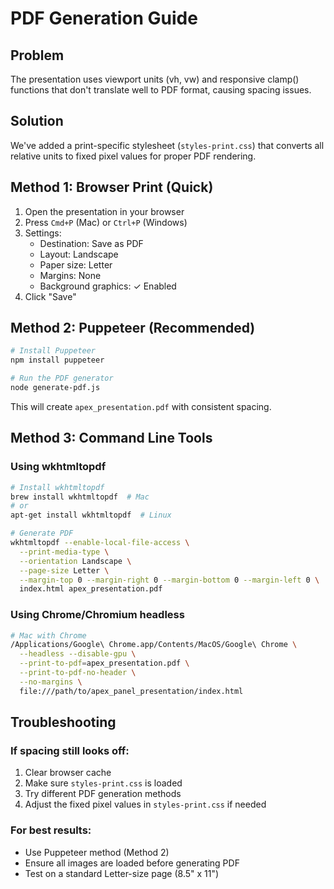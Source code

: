 # PDF Generation Guide

## Problem
The presentation uses viewport units (vh, vw) and responsive clamp() functions that don't translate well to PDF format, causing spacing issues.

## Solution
We've added a print-specific stylesheet (`styles-print.css`) that converts all relative units to fixed pixel values for proper PDF rendering.

## Method 1: Browser Print (Quick)
1. Open the presentation in your browser
2. Press `Cmd+P` (Mac) or `Ctrl+P` (Windows)
3. Settings:
   - Destination: Save as PDF
   - Layout: Landscape
   - Paper size: Letter
   - Margins: None
   - Background graphics: ✓ Enabled
4. Click "Save"

## Method 2: Puppeteer (Recommended)
```bash
# Install Puppeteer
npm install puppeteer

# Run the PDF generator
node generate-pdf.js
```
This will create `apex_presentation.pdf` with consistent spacing.

## Method 3: Command Line Tools

### Using wkhtmltopdf
```bash
# Install wkhtmltopdf
brew install wkhtmltopdf  # Mac
# or
apt-get install wkhtmltopdf  # Linux

# Generate PDF
wkhtmltopdf --enable-local-file-access \
  --print-media-type \
  --orientation Landscape \
  --page-size Letter \
  --margin-top 0 --margin-right 0 --margin-bottom 0 --margin-left 0 \
  index.html apex_presentation.pdf
```

### Using Chrome/Chromium headless
```bash
# Mac with Chrome
/Applications/Google\ Chrome.app/Contents/MacOS/Google\ Chrome \
  --headless --disable-gpu \
  --print-to-pdf=apex_presentation.pdf \
  --print-to-pdf-no-header \
  --no-margins \
  file:///path/to/apex_panel_presentation/index.html
```

## Troubleshooting

### If spacing still looks off:
1. Clear browser cache
2. Make sure `styles-print.css` is loaded
3. Try different PDF generation methods
4. Adjust the fixed pixel values in `styles-print.css` if needed

### For best results:
- Use Puppeteer method (Method 2)
- Ensure all images are loaded before generating PDF
- Test on a standard Letter-size page (8.5" x 11")